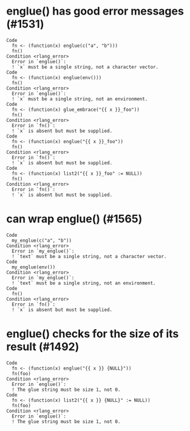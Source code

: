 # englue() has good error messages (#1531)

    Code
      fn <- (function(x) englue(c("a", "b")))
      fn()
    Condition <rlang_error>
      Error in `englue()`:
      ! `x` must be a single string, not a character vector.
    Code
      fn <- (function(x) englue(env()))
      fn()
    Condition <rlang_error>
      Error in `englue()`:
      ! `x` must be a single string, not an environment.
    Code
      fn <- (function(x) glue_embrace("{{ x }}_foo"))
      fn()
    Condition <rlang_error>
      Error in `fn()`:
      ! `x` is absent but must be supplied.
    Code
      fn <- (function(x) englue("{{ x }}_foo"))
      fn()
    Condition <rlang_error>
      Error in `fn()`:
      ! `x` is absent but must be supplied.
    Code
      fn <- (function(x) list2("{{ x }}_foo" := NULL))
      fn()
    Condition <rlang_error>
      Error in `fn()`:
      ! `x` is absent but must be supplied.

# can wrap englue() (#1565)

    Code
      my_englue(c("a", "b"))
    Condition <rlang_error>
      Error in `my_englue()`:
      ! `text` must be a single string, not a character vector.
    Code
      my_englue(env())
    Condition <rlang_error>
      Error in `my_englue()`:
      ! `text` must be a single string, not an environment.
    Code
      fn()
    Condition <rlang_error>
      Error in `fn()`:
      ! `x` is absent but must be supplied.

# englue() checks for the size of its result (#1492)

    Code
      fn <- (function(x) englue("{{ x }} {NULL}"))
      fn(foo)
    Condition <rlang_error>
      Error in `englue()`:
      ! The glue string must be size 1, not 0.
    Code
      fn <- (function(x) list2("{{ x }} {NULL}" := NULL))
      fn(foo)
    Condition <rlang_error>
      Error in `englue()`:
      ! The glue string must be size 1, not 0.

